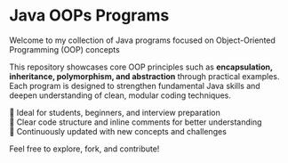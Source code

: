 # Java OOPs Programs

Welcome to my collection of Java programs focused on Object-Oriented Programming (OOP) concepts 

This repository showcases core OOP principles such as **encapsulation, inheritance, polymorphism, and abstraction** through practical examples. Each program is designed to strengthen fundamental Java skills and deepen understanding of clean, modular coding techniques.

🔹 Ideal for students, beginners, and interview preparation  
🔹 Clear code structure and inline comments for better understanding  
🔹 Continuously updated with new concepts and challenges

Feel free to explore, fork, and contribute!
